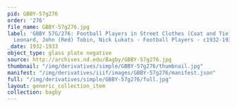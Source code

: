 ```yaml
---
pid: GBBY-57g276
order: '276'
file_name: GBBY-57g276.jpg
label: 'GBBY 57G/276: Football Players in Street Clothes (Coat and Tie): James (Zeke)
  Leonard, John (Red) Tobin, Nick Lukats - Football Players - c1932-1933'
_date: 1932-1933
object_type: glass plate negative
source: http://archives.nd.edu/Bagby/GBBY-57g276.jpg
thumbnail: "/img/derivatives/simple/GBBY-57g276/thumbnail.jpg"
manifest: "/img/derivatives/iiif/images/GBBY-57g276/manifest.json"
full: "/img/derivatives/simple/GBBY-57g276/full.jpg"
layout: generic_collection_item
collection: bagby
---
```


